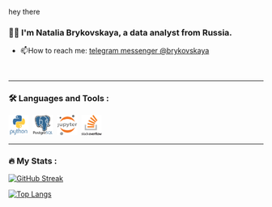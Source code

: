 
  hey there
 
### :raising_hand_woman: I'm Natalia Brykovskaya, a data analyst from Russia.

- :mailbox:How to reach me: [telegram messenger @brykovskaya](https://t.me/brykovskaya)
<div 
 <img src="https://media.giphy.com/media/v1.Y2lkPTc5MGI3NjExbm8xMnlvazRsZ2U2NGxtZjZvMm8xbjhiaWJrNmYwZXhhajRkOHMyNSZlcD12MV9pbnRlcm5hbF9naWZfYnlfaWQmY3Q9Zw/5vSlCKNlyvvkZp8PCg/giphy.gif" width="60px"/>
  
<img src="https://komarev.com/ghpvc/?username=brykovskaya&style=flat-square&color=blue" alt=""/>

---

### :hammer_and_wrench: Languages and Tools :

<div>
<img src="https://github.com/devicons/devicon/blob/master/icons/python/python-original-wordmark.svg" title="Python" alt="Python" width="40" height="40"/>&nbsp; 
<img src="https://github.com/devicons/devicon/blob/master/icons/postgresql/postgresql-original-wordmark.svg" title="PostgreSQL" alt="PostgreSQL" width="40" height="40"/>&nbsp;
<img src="https://github.com/devicons/devicon/blob/master/icons/jupyter/jupyter-original-wordmark.svg" title="jupyter" alt="jupyter" width="40" height="40"/>&nbsp;
<img src="https://github.com/devicons/devicon/blob/master/icons/stackoverflow/stackoverflow-original-wordmark.svg" title="stackoverflow" alt="stackoverflow" width="40" height="40"/>&nbsp;
</div>

---

### :fire: My Stats :

[![GitHub Streak](http://github-readme-streak-stats.herokuapp.com?user=brykovskaya&theme=dark&background=000000)](https://git.io/streak-stats)

[![Top Langs](https://github-readme-stats.vercel.app/api/top-langs/?username=brykovskaya)](https://github.com/anuraghazra/github-readme-stats)
